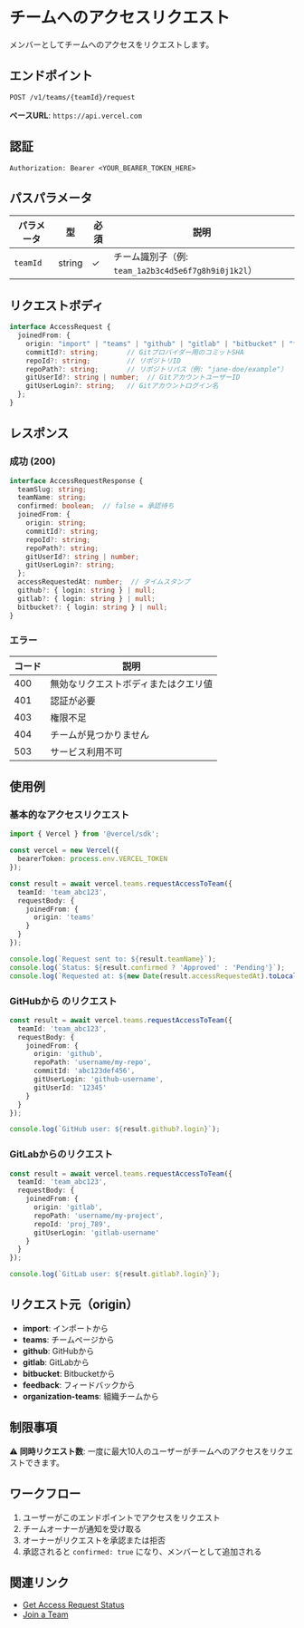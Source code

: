 # チームへのアクセスリクエスト

メンバーとしてチームへのアクセスをリクエストします。

## エンドポイント

```
POST /v1/teams/{teamId}/request
```

**ベースURL**: `https://api.vercel.com`

## 認証

```
Authorization: Bearer <YOUR_BEARER_TOKEN_HERE>
```

## パスパラメータ

| パラメータ | 型 | 必須 | 説明 |
|----------|------|------|------|
| `teamId` | string | ✓ | チーム識別子（例: `team_1a2b3c4d5e6f7g8h9i0j1k2l`） |

## リクエストボディ

```typescript
interface AccessRequest {
  joinedFrom: {
    origin: "import" | "teams" | "github" | "gitlab" | "bitbucket" | "feedback" | "organization-teams";
    commitId?: string;       // Gitプロバイダー用のコミットSHA
    repoId?: string;         // リポジトリID
    repoPath?: string;       // リポジトリパス（例: "jane-doe/example"）
    gitUserId?: string | number;  // GitアカウントユーザーID
    gitUserLogin?: string;   // Gitアカウントログイン名
  };
}
```

## レスポンス

### 成功 (200)

```typescript
interface AccessRequestResponse {
  teamSlug: string;
  teamName: string;
  confirmed: boolean;  // false = 承認待ち
  joinedFrom: {
    origin: string;
    commitId?: string;
    repoId?: string;
    repoPath?: string;
    gitUserId?: string | number;
    gitUserLogin?: string;
  };
  accessRequestedAt: number;  // タイムスタンプ
  github?: { login: string } | null;
  gitlab?: { login: string } | null;
  bitbucket?: { login: string } | null;
}
```

### エラー

| コード | 説明 |
|-------|------|
| 400 | 無効なリクエストボディまたはクエリ値 |
| 401 | 認証が必要 |
| 403 | 権限不足 |
| 404 | チームが見つかりません |
| 503 | サービス利用不可 |

## 使用例

### 基本的なアクセスリクエスト

```typescript
import { Vercel } from '@vercel/sdk';

const vercel = new Vercel({
  bearerToken: process.env.VERCEL_TOKEN
});

const result = await vercel.teams.requestAccessToTeam({
  teamId: 'team_abc123',
  requestBody: {
    joinedFrom: {
      origin: 'teams'
    }
  }
});

console.log(`Request sent to: ${result.teamName}`);
console.log(`Status: ${result.confirmed ? 'Approved' : 'Pending'}`);
console.log(`Requested at: ${new Date(result.accessRequestedAt).toLocaleString()}`);
```

### GitHubから のリクエスト

```typescript
const result = await vercel.teams.requestAccessToTeam({
  teamId: 'team_abc123',
  requestBody: {
    joinedFrom: {
      origin: 'github',
      repoPath: 'username/my-repo',
      commitId: 'abc123def456',
      gitUserLogin: 'github-username',
      gitUserId: '12345'
    }
  }
});

console.log(`GitHub user: ${result.github?.login}`);
```

### GitLabからのリクエスト

```typescript
const result = await vercel.teams.requestAccessToTeam({
  teamId: 'team_abc123',
  requestBody: {
    joinedFrom: {
      origin: 'gitlab',
      repoPath: 'username/my-project',
      repoId: 'proj_789',
      gitUserLogin: 'gitlab-username'
    }
  }
});

console.log(`GitLab user: ${result.gitlab?.login}`);
```

## リクエスト元（origin）

- **import**: インポートから
- **teams**: チームページから
- **github**: GitHubから
- **gitlab**: GitLabから
- **bitbucket**: Bitbucketから
- **feedback**: フィードバックから
- **organization-teams**: 組織チームから

## 制限事項

⚠️ **同時リクエスト数**: 一度に最大10人のユーザーがチームへのアクセスをリクエストできます。

## ワークフロー

1. ユーザーがこのエンドポイントでアクセスをリクエスト
2. チームオーナーが通知を受け取る
3. オーナーがリクエストを承認または拒否
4. 承認されると `confirmed: true` になり、メンバーとして追加される

## 関連リンク

- [Get Access Request Status](/docs/services/vercel/docs/rest-api/reference/endpoints/teams/get-access-request-status.md)
- [Join a Team](/docs/services/vercel/docs/rest-api/reference/endpoints/teams/join-a-team.md)
